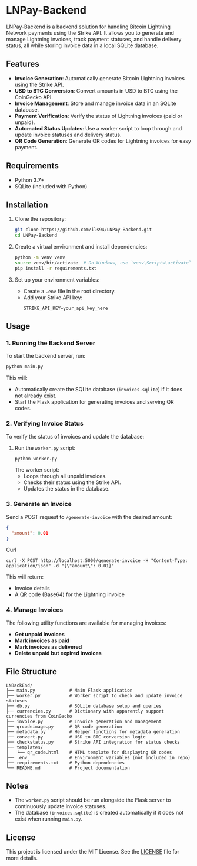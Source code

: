# LNPay-Backend

LNPay-Backend is a backend solution for handling Bitcoin Lightning Network payments using the Strike API. It allows you to generate and manage Lightning invoices, track payment statuses, and handle delivery status, all while storing invoice data in a local SQLite database.

## Features

- **Invoice Generation**: Automatically generate Bitcoin Lightning invoices using the Strike API.
- **USD to BTC Conversion**: Convert amounts in USD to BTC using the CoinGecko API.
- **Invoice Management**: Store and manage invoice data in an SQLite database.
- **Payment Verification**: Verify the status of Lightning invoices (paid or unpaid).
- **Automated Status Updates**: Use a worker script to loop through and update invoice statuses and delivery status.
- **QR Code Generation**: Generate QR codes for Lightning invoices for easy payment.

## Requirements

- Python 3.7+
- SQLite (included with Python)

## Installation

1. Clone the repository:
   ```bash
   git clone https://github.com/ils94/LNPay-Backend.git
   cd LNPay-Backend
   ```

2. Create a virtual environment and install dependencies:
   ```bash
   python -m venv venv
   source venv/bin/activate  # On Windows, use `venv\Scripts\activate`
   pip install -r requirements.txt
   ```

3. Set up your environment variables:
   - Create a `.env` file in the root directory.
   - Add your Strike API key:
     ```env
     STRIKE_API_KEY=your_api_key_here
     ```

## Usage

### 1. Running the Backend Server
To start the backend server, run:
```bash
python main.py
```
This will:
- Automatically create the SQLite database (`invoices.sqlite`) if it does not already exist.
- Start the Flask application for generating invoices and serving QR codes.

### 2. Verifying Invoice Status
To verify the status of invoices and update the database:
1. Run the `worker.py` script:
   ```bash
   python worker.py
   ```
   The worker script:
   - Loops through all unpaid invoices.
   - Checks their status using the Strike API.
   - Updates the status in the database.

### 3. Generate an Invoice
Send a POST request to `/generate-invoice` with the desired amount:
```json
{
  "amount": 0.01
}
```
Curl
```
curl -X POST http://localhost:5000/generate-invoice -H "Content-Type: application/json" -d "{\"amount\": 0.01}"
```
This will return:
- Invoice details
- A QR code (Base64) for the Lightning invoice

### 4. Manage Invoices
The following utility functions are available for managing invoices:
- **Get unpaid invoices**
- **Mark invoices as paid**
- **Mark invoices as delivered**
- **Delete unpaid but expired invoices**

## File Structure

```
LNBackEnd/
├── main.py             # Main Flask application
├── worker.py           # Worker script to check and update invoice statuses
├── db.py               # SQLite database setup and queries
├── currencies.py       # Dictionary with apparently support currencies from CoinGecko
├── invoice.py          # Invoice generation and management
├── qrcodeimage.py      # QR code generation
├── metadata.py         # Helper functions for metadata generation
├── convert.py          # USD to BTC conversion logic
├── checkstatus.py      # Strike API integration for status checks
├── templates/
│   └── qr_code.html    # HTML template for displaying QR codes
├── .env                # Environment variables (not included in repo)
├── requirements.txt    # Python dependencies
└── README.md           # Project documentation
```

## Notes

- The `worker.py` script should be run alongside the Flask server to continuously update invoice statuses.
- The database (`invoices.sqlite`) is created automatically if it does not exist when running `main.py`.

## License
This project is licensed under the MIT License. See the [LICENSE](LICENSE) file for more details.
